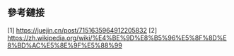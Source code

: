 ## 參考鏈接
[1] https://juejin.cn/post/7151635964912205832
[2] https://zh.wikipedia.org/wiki/%E4%BE%9D%E8%B5%96%E5%8F%8D%E8%BD%AC%E5%8E%9F%E5%88%99